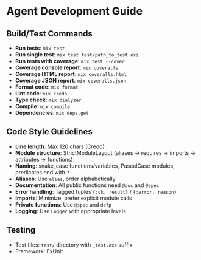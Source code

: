# Agent Development Guide

## Build/Test Commands
- **Run tests**: `mix test`
- **Run single test**: `mix test test/path_to_test.exs`
- **Run tests with coverage**: `mix test --cover`
- **Coverage console report**: `mix coveralls`
- **Coverage HTML report**: `mix coveralls.html`
- **Coverage JSON report**: `mix coveralls.json`
- **Format code**: `mix format`
- **Lint code**: `mix credo`
- **Type check**: `mix dialyzer`
- **Compile**: `mix compile`
- **Dependencies**: `mix deps.get`

## Code Style Guidelines
- **Line length**: Max 120 chars (Credo)
- **Module structure**: StrictModuleLayout (aliases → requires → imports → attributes → functions)
- **Naming**: snake_case functions/variables, PascalCase modules, predicates end with `?`
- **Aliases**: Use `alias`, order alphabetically
- **Documentation**: All public functions need `@doc` and `@spec`
- **Error handling**: Tagged tuples `{:ok, result}` / `{:error, reason}`
- **Imports**: Minimize, prefer explicit module calls
- **Private functions**: Use `@spec` and `defp`
- **Logging**: Use `Logger` with appropriate levels

## Testing
- Test files: `test/` directory with `_test.exs` suffix
- Framework: ExUnit